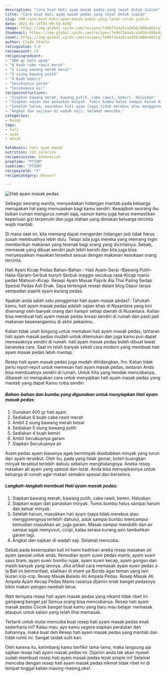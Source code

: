 ```yaml
---
description: "Cara buat Hati ayam masak pedas yang lezat Untuk Jualan"
title: "Cara buat Hati ayam masak pedas yang lezat Untuk Jualan"
slug: 290-cara-buat-hati-ayam-masak-pedas-yang-lezat-untuk-jualan
date: 2021-01-14T03:40:59.630Z
image: https://img-global.cpcdn.com/recipes/fe96f2e4a5ca2d56/680x482cq70/hati-ayam-masak-pedas-foto-resep-utama.jpg
thumbnail: https://img-global.cpcdn.com/recipes/fe96f2e4a5ca2d56/680x482cq70/hati-ayam-masak-pedas-foto-resep-utama.jpg
cover: https://img-global.cpcdn.com/recipes/fe96f2e4a5ca2d56/680x482cq70/hati-ayam-masak-pedas-foto-resep-utama.jpg
author: Clyde Steele
ratingvalue: 3.8
reviewcount: 15
recipeingredient:
- "400 gr hati ayam"
- "6 buah cabe rawit merah"
- "2 siung bawang merah besar"
- "5 siung bawang putih"
- "4 buah kemiri"
- "Secukupnya garam"
- "Secukupnya air"
recipeinstructions:
- "Siapkan bawang merah, bawang putih, cabe rawit, kemiri. Haluskan"
- "Siapkan wajan dan panaskan minyak. Tumis bumbu halus sampai harum dan keluar minyak."
- "Setelah harum, masukkan hati ayam (saya tidak merebus atau menggorengnya terlebih dahulu), aduk sampai bumbu mencampur kemudian masukkan air, juga garam. Masak sampai mendidih dan air sampai agak menyusut, cicipi, kalau serasa kurang asin tambahkan garam lagi."
- "Angkat dan sajikan di wadah saji. Selamat mencoba."
categories:
- Resep
tags:
- hati
- ayam
- masak

katakunci: hati ayam masak 
nutrition: 222 calories
recipecuisine: Indonesian
preptime: "PT19M"
cooktime: "PT36M"
recipeyield: "4"
recipecategory: Dessert

---
```



![Hati ayam masak pedas](https://img-global.cpcdn.com/recipes/fe96f2e4a5ca2d56/680x482cq70/hati-ayam-masak-pedas-foto-resep-utama.jpg)

Sebagai seorang wanita, menyediakan hidangan mantab pada keluarga merupakan hal yang memuaskan bagi kamu sendiri. Kewajiban seorang ibu bukan cuman mengurus rumah saja, namun kamu juga harus memastikan keperluan gizi terpenuhi dan juga olahan yang dimakan keluarga tercinta wajib mantab.

Di masa  saat ini, kita memang dapat mengorder hidangan jadi tidak harus susah membuatnya lebih dulu. Tetapi ada juga mereka yang memang ingin memberikan makanan yang terenak bagi orang yang dicintainya. Sebab, memasak yang dibuat sendiri jauh lebih bersih dan kita juga bisa menyesuaikan masakan tersebut sesuai dengan makanan kesukaan orang tercinta. 

Hati Ayam Kicap Pedas Bahan-Bahan :-Hati Ayam-Serai -Bawang Putih-Halia-Garam-Serbuk kunyit-Serbuk maggie secukup rasa-Kicap manis pedas Mahsuri-Kicap. Resepi Ayam Masak Paprik Ala Thai Paling Sedap Spesial Pedas Asli Enak. Saya tertengok resepi dalam blog Dapur tanpa sempadan paprik ayam kurang pedas.

Apakah anda salah satu penggemar hati ayam masak pedas?. Tahukah kamu, hati ayam masak pedas adalah sajian khas di Nusantara yang kini disenangi oleh banyak orang dari hampir setiap daerah di Nusantara. Kalian bisa membuat hati ayam masak pedas kreasi sendiri di rumah dan pasti jadi makanan kesenanganmu di akhir pekanmu.

Kalian tidak usah bingung untuk memakan hati ayam masak pedas, lantaran hati ayam masak pedas mudah untuk ditemukan dan juga kamu pun dapat memasaknya sendiri di rumah. hati ayam masak pedas boleh dibuat lewat beraneka cara. Saat ini telah banyak sekali cara modern yang membuat hati ayam masak pedas lebih mantap.

Resep hati ayam masak pedas juga mudah dihidangkan, lho. Kalian tidak perlu repot-repot untuk memesan hati ayam masak pedas, lantaran Anda bisa membuatnya sendiri di rumah. Untuk Kita yang hendak mencobanya, dibawah ini merupakan cara untuk menyajikan hati ayam masak pedas yang mantab yang dapat Kamu coba sendiri.

<!--inarticleads1-->

##### Bahan-bahan dan bumbu yang digunakan untuk menyiapkan Hati ayam masak pedas:

1. Gunakan 400 gr hati ayam
1. Sediakan 6 buah cabe rawit merah
1. Ambil 2 siung bawang merah besar
1. Sediakan 5 siung bawang putih
1. Sediakan 4 buah kemiri
1. Ambil Secukupnya garam
1. Siapkan Secukupnya air


Asam pedas ayam biasanya agak berminyak disebabkan minyak yang turun dari ayam tersebut. Oleh itu, pada yang tidak gemar, boleh buangkan minyak tersebut terlebih dahulu sebelum menghidangnya. Aneka resep masakan ati ayam yang spesial dan lezat. Anda bisa menyajikannya untuk keluarga di rumah agar makan semakin spesial dan berselera. 

<!--inarticleads2-->

##### Langkah-langkah membuat Hati ayam masak pedas:

1. Siapkan bawang merah, bawang putih, cabe rawit, kemiri. Haluskan
1. Siapkan wajan dan panaskan minyak. Tumis bumbu halus sampai harum dan keluar minyak.
1. Setelah harum, masukkan hati ayam (saya tidak merebus atau menggorengnya terlebih dahulu), aduk sampai bumbu mencampur kemudian masukkan air, juga garam. Masak sampai mendidih dan air sampai agak menyusut, cicipi, kalau serasa kurang asin tambahkan garam lagi.
1. Angkat dan sajikan di wadah saji. Selamat mencoba.


Sebab pada kesempatan kali ini kami hadirkan aneka resep masakan ati ayam spesial untuk anda. Kemudian ayam suwir pedas manis, ayam suwir saus tiram, ayam suwir bumbu rujak, ayam suwir kecap, ayam gongso dan masih banyak yang lainnya. Jika artikel cara memasak ayam suwir pedas a la Bali ini bermanfaat, silahkan di share ya Bunda agar teman yang lain ikutan icip-icip. Resep Masak Balado Ati Ampela Pedas. Resep Masak Ati Ampela Ayam Kecap Pedas Manis rasanya dijamin enak banget pedasnya bikin makan pengen nambah terus. 

Wah ternyata resep hati ayam masak pedas yang nikamt tidak ribet ini gampang banget ya! Semua orang bisa mencobanya. Resep hati ayam masak pedas Cocok banget buat kamu yang baru mau belajar memasak ataupun untuk kalian yang telah lihai memasak.

Tertarik untuk mulai mencoba buat resep hati ayam masak pedas enak sederhana ini? Kalau mau, ayo kamu segera siapkan peralatan dan bahannya, maka buat deh Resep hati ayam masak pedas yang mantab dan tidak rumit ini. Sangat taidak sulit kan. 

Oleh karena itu, ketimbang kamu berfikir lama-lama, maka langsung aja sajikan resep hati ayam masak pedas ini. Dijamin anda tak akan nyesel sudah membuat resep hati ayam masak pedas lezat simple ini! Selamat mencoba dengan resep hati ayam masak pedas nikmat tidak ribet ini di tempat tinggal kalian masing-masing,oke!.


